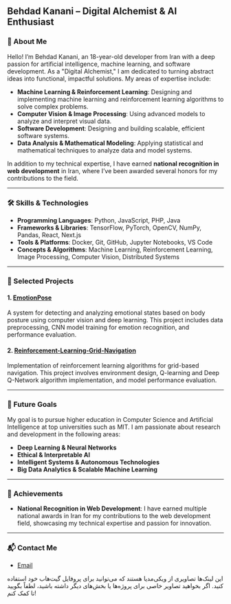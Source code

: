 ## Behdad Kanani – Digital Alchemist & AI Enthusiast

### 👤 About Me

Hello! I’m Behdad Kanani, an 18-year-old developer from Iran with a deep passion for artificial intelligence, machine learning, and software development. As a "Digital Alchemist," I am dedicated to turning abstract ideas into functional, impactful solutions. My areas of expertise include:

* **Machine Learning & Reinforcement Learning**: Designing and implementing machine learning and reinforcement learning algorithms to solve complex problems.
* **Computer Vision & Image Processing**: Using advanced models to analyze and interpret visual data.
* **Software Development**: Designing and building scalable, efficient software systems.
* **Data Analysis & Mathematical Modeling**: Applying statistical and mathematical techniques to analyze data and model systems.

In addition to my technical expertise, I have earned **national recognition in web development** in Iran, where I’ve been awarded several honors for my contributions to the field.

---

### 🛠 Skills & Technologies

* **Programming Languages**: Python, JavaScript, PHP, Java
* **Frameworks & Libraries**: TensorFlow, PyTorch, OpenCV, NumPy, Pandas, React, Next.js
* **Tools & Platforms**: Docker, Git, GitHub, Jupyter Notebooks, VS Code
* **Concepts & Algorithms**: Machine Learning, Reinforcement Learning, Image Processing, Computer Vision, Distributed Systems

---

### 📂 Selected Projects

#### 1. [EmotionPose](https://github.com/Behdad-kanaani/EmotionPose)

A system for detecting and analyzing emotional states based on body posture using computer vision and deep learning. This project includes data preprocessing, CNN model training for emotion recognition, and performance evaluation.

#### 2. [Reinforcement-Learning-Grid-Navigation](https://github.com/Behdad-kanaani/Reinforcement-Learning-Grid-Navigation)

Implementation of reinforcement learning algorithms for grid-based navigation. This project involves environment design, Q-learning and Deep Q-Network algorithm implementation, and model performance evaluation.


---

### 🎯 Future Goals

My goal is to pursue higher education in Computer Science and Artificial Intelligence at top universities such as MIT. I am passionate about research and development in the following areas:

* **Deep Learning & Neural Networks**
* **Ethical & Interpretable AI**
* **Intelligent Systems & Autonomous Technologies**
* **Big Data Analytics & Scalable Machine Learning**

---

### 🏅 Achievements

* **National Recognition in Web Development**: I have earned multiple national awards in Iran for my contributions to the web development field, showcasing my technical expertise and passion for innovation.

---

### 📬 Contact Me

* [Email](mailto:b8k.kanani@gmail.com)

این لینک‌ها تصاویری از ویکی‌مدیا هستند که می‌توانید برای پروفایل گیت‌هاب خود استفاده کنید. اگر بخواهید تصاویر خاصی برای پروژه‌ها یا بخش‌های دیگر داشته باشید، لطفاً بگویید تا کمک کنم!
